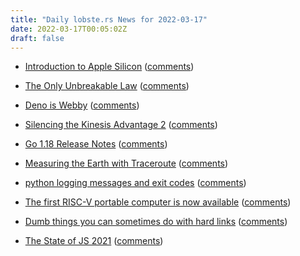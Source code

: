 ```yaml
---
title: "Daily lobste.rs News for 2022-03-17"
date: 2022-03-17T00:05:02Z
draft: false
---
```






- [Introduction to Apple Silicon](https://github.com/AsahiLinux/docs/wiki/Introduction-to-Apple-Silicon)
  ([comments](https://lobste.rs/s/gy2tsn/introduction_apple_silicon))



- [The Only Unbreakable Law](https://www.youtube.com/watch?v=5IUj1EZwpJY)
  ([comments](https://lobste.rs/s/auqnwx/only_unbreakable_law))



- [Deno is Webby](https://blog.jim-nielsen.com/2022/deno-is-webby-pt-2/)
  ([comments](https://lobste.rs/s/4cnzc7/deno_is_webby))



- [Silencing the Kinesis Advantage 2](https://blog.yboulkaid.com/2022/03/15/kinesis.html)
  ([comments](https://lobste.rs/s/qx8j6z/silencing_kinesis_advantage_2))



- [Go 1.18 Release Notes](https://go.dev/doc/go1.18)
  ([comments](https://lobste.rs/s/arw9hu/go_1_18_release_notes))



- [Measuring the Earth with Traceroute](https://arxiv.org/pdf/physics/0208087.pdf)
  ([comments](https://lobste.rs/s/fzmfgq/measuring_earth_with_traceroute))



- [python logging messages and exit codes](https://abbbi.github.io/logging/)
  ([comments](https://lobste.rs/s/zd8hk6/python_logging_messages_exit_codes))



- [The first RISC-V portable computer is now available](https://lunduke.substack.com/p/the-first-risc-v-portable-computer)
  ([comments](https://lobste.rs/s/wnnvzn/first_risc_v_portable_computer_is_now))



- [Dumb things you can sometimes do with hard links](https://rachelbythebay.com/w/2022/03/15/link/)
  ([comments](https://lobste.rs/s/z156q5/dumb_things_you_can_sometimes_do_with_hard))



- [The State of JS 2021](https://2021.stateofjs.com/)
  ([comments](https://lobste.rs/s/txkeij/state_js_2021))


